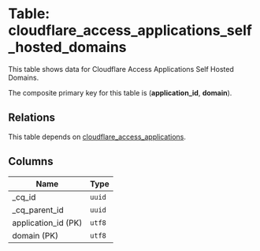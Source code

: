 # Table: cloudflare_access_applications_self_hosted_domains

This table shows data for Cloudflare Access Applications Self Hosted Domains.

The composite primary key for this table is (**application_id**, **domain**).

## Relations

This table depends on [cloudflare_access_applications](cloudflare_access_applications.md).

## Columns

| Name          | Type          |
| ------------- | ------------- |
|_cq_id|`uuid`|
|_cq_parent_id|`uuid`|
|application_id (PK)|`utf8`|
|domain (PK)|`utf8`|